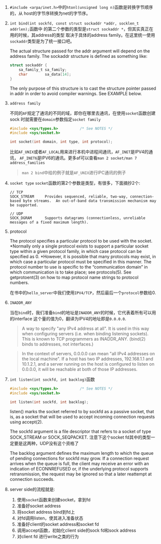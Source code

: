 1. `#include <arpa/inet.h>`中的`htonl(unsigned long n)`函数是转换字节顺序的，从
   host的字节序转换为net的字节序。

2. `int bind(int sockfd, const struct sockaddr *addr, socklen_t addrlen);`函数中
   的第二个参数的类型是`struct sockaddr *`，但其实真正在用的时候，其address的类型
   取决于具体的address family。在这里统一使用`sockaddr`类型是为了统一接口吧。


   The actual structure passed for the addr argument will depend on the address 
   family.  The sockaddr structure is defined as something like:

   ```c
   struct sockaddr {
       sa_family_t sa_family;
       char        sa_data[14];
   }
   ```

   The only purpose of this structure is to cast the structure pointer passed 
   in addr in order to avoid compiler warnings.  See EXAMPLE below.

3. `address family`

   不同的`AF`规定了通讯的不同的域，即你在哪里去通讯，在使用`socket`函数创建sock
   时就需要在`domain`参数指定`socket family`

   ```c
   #include <sys/types.h>          /* See NOTES */
   #include <sys/socket.h>

   int socket(int domain, int type, int protocol);
   ```

   比如`AF_UNIX`或者`AF_LOCAL`用来进行本机中进程间通讯，`AF_INET`是IPV4的通讯，
   `AF_INET6`是IPV6的通讯。更多af可以查看`man 2 socket/man 7 address_families`
   
   > `man 2 bind`中给的例子就是`AF_UNIX`进行IPC通讯的例子

4. `socket type`
   `socket`函数的第2个参数是类型，有很多，下面摘抄2个: 

   ```
   // TCP
   SOCK_STREAM     Provides sequenced, reliable, two-way, connection-based byte streams.  An out-of-band data transmission mechanism may be supported.

   // UDP
   SOCK_DGRAM      Supports datagrams (connectionless, unreliable messages of a fixed maximum length).
   ```

5. protocol
   
   The  protocol specifies a particular protocol to be used with the socket. *Normally
   only a single protocol exists to support a particular socket type within a given 
   protocol family, in which case protocol can be specified as 0. *However, it is 
   possible that many protocols may exist, in which case a particular protocol must
   be specified in this manner.  The protocol number to use  is  specific  to the 
   “communication domain” in which communication is to take place; see protocols(5).
   See getprotoent(3) on how to map protocol name strings to protocol numbers.

   在书中的`hello_server`中我们使用`IPV4/TCP`，然后最后一个`protocol`参数给0.

6. `INADDR_ANY`

   当在`bind`时，我们准备`bind`的地址是`INADDR_ANY`的时候，它代表着所有可以用的interface
   这个量的值为0，翻译为IPV4的地址即是`0.0.0.0`.
   
   > A way to specify "any IPv4 address at all". It is used in this way when configuring 
   servers (i.e. when binding listening sockets). This is known to TCP programmers as 
   INADDR_ANY. (bind(2) binds to addresses, not interfaces.)
  
   > In the context of servers, 0.0.0.0 can mean "all IPv4 addresses on the local machine". 
   If a host has two IP addresses, 192.168.1.1 and 10.1.2.1, and a server running on the 
   host is configured to listen on 0.0.0.0, it will be reachable at both of those IP addresses. 

7. `int listen(int sockfd, int backlog)`函数

   ```c
   #include <sys/types.h>          /* See NOTES */
   #include <sys/socket.h>

   int listen(int sockfd, int backlog);
   ```

   listen() marks the socket referred to by sockfd as a passive socket, that is,
   as a socket that will be used to accept incoming connection requests using accept(2).

   The sockfd argument is a file descriptor that refers to a socket of type 
   SOCK_STREAM or SOCK_SEQPACKET.
   注意下这个socket fd其中的类型一定要是这两种，UDP没有这个资格了

   The  backlog argument defines the maximum length to which the queue of pending
   connections for sockfd may grow.  If a connection request arrives when the 
   queue is full, the client may receive an error with an indication of ECONNREFUSED 
   or, if the underlying protocol supports retransmission, the request may be 
   ignored so that a later reattempt at connection succeeds.

8. server side的流程就是:
   1. 使用`socket`函数来创建socket，拿到fd
   2. 准备好socket address
   3. 将socket address bind到fd上
   4. 对fd调用listen，使其进入准备状态
   5. 准备好client的socket address和socket fd
   6. 调用accept函数，初始化client side的sock fd和sock address
   7. 对client fd 进行write之类的行为
